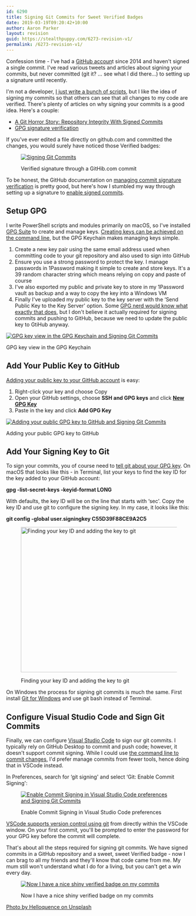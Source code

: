 ```yaml
---
id: 6290
title: Signing Git Commits for Sweet Verified Badges
date: 2019-03-19T09:20:42+10:00
author: Aaron Parker
layout: revision
guid: https://stealthpuppy.com/6273-revision-v1/
permalink: /6273-revision-v1/
---
```

Confession time - I've had a [GitHub accoun](https://github.com/aaronparker?tab=repositories)t since 2014 and haven't signed a single commit. I've read various tweets and articles about signing your commits, but never committed (git it? &#8230; see what I did there&#8230;) to setting up a signature until recently.

I'm not a developer, [I just write a bunch of scripts](https://stealthpuppy.com/tag/powershell/), but I like the idea of signing my commits so that others can see that all changes to my code are verified. There's plenty of articles on why signing your commits is a good idea. Here's a couple:

  * [A Git Horror Story: Repository Integrity With Signed Commits](https://mikegerwitz.com/2012/05/a-git-horror-story-repository-integrity-with-signed-commits)
  * [GPG signature verification](https://github.blog/2016-04-05-gpg-signature-verification/)

If you've ever edited a file directly on github.com and committed the changes, you would surely have noticed those Verified badges:<figure class="wp-block-image">

[<img src="https://stealthpuppy.com/wp-content/uploads/2019/03/GitHubCommit-1024x397.png" alt="Signing Git Commits" class="wp-image-6275" srcset="https://stealthpuppy.com/wp-content/uploads/2019/03/GitHubCommit-1024x397.png 1024w, https://stealthpuppy.com/wp-content/uploads/2019/03/GitHubCommit-150x58.png 150w, https://stealthpuppy.com/wp-content/uploads/2019/03/GitHubCommit-300x116.png 300w, https://stealthpuppy.com/wp-content/uploads/2019/03/GitHubCommit-768x298.png 768w" sizes="(max-width: 1024px) 100vw, 1024px" />](https://stealthpuppy.com/wp-content/uploads/2019/03/GitHubCommit.png)<figcaption>Verified signature through a GitHib.com commit </figcaption></figure> 

To be honest, the GitHub documentation on [managing commit signature verification](https://help.github.com/en/articles/managing-commit-signature-verification) is pretty good, but here's how I stumbled my way through setting up a signature to [enable signed commits](https://help.github.com/en/articles/managing-commit-signature-verification).

## Setup GPG

I write PowerShell scripts and modules primarily on macOS, so I've installed [GPG Suite](https://gpgtools.org/) to create and manage keys. [Creating keys can be achieved on the command line](https://help.github.com/en/articles/generating-a-new-gpg-key), but the GPG Keychain makes managing keys simple.

  1. Create a new key pair using the same email address used when committing code to your git repository and also used to sign into GitHub
  2. Ensure you use a strong password to protect the key. I manage passwords in 1Password making it simple to create and store keys. It's a 39 random character string which means relying on copy and paste of course
  3. I've also exported my public and private key to store in my 1Password vault as backup and a way to copy the key into a Windows VM
  4. Finally I've uploaded my public key to the key server with the &#8216;Send Public Key to the Key Server' option. Some [GPG nerd would know what exactly that does](https://sks-keyservers.net/overview-of-pools.php), but I don't believe it actually required for signing commits and pushing to GitHub, because we need to update the public key to GtiHub anyway.<figure class="wp-block-image">

[<img src="https://stealthpuppy.com/wp-content/uploads/2019/03/GPG-Key-1024x645.png" alt="GPG key view in the GPG Keychain and Signing Git Commits" class="wp-image-6277" srcset="https://stealthpuppy.com/wp-content/uploads/2019/03/GPG-Key-1024x645.png 1024w, https://stealthpuppy.com/wp-content/uploads/2019/03/GPG-Key-150x94.png 150w, https://stealthpuppy.com/wp-content/uploads/2019/03/GPG-Key-300x189.png 300w, https://stealthpuppy.com/wp-content/uploads/2019/03/GPG-Key-768x483.png 768w" sizes="(max-width: 1024px) 100vw, 1024px" />](https://stealthpuppy.com/wp-content/uploads/2019/03/GPG-Key.png)<figcaption>GPG key view in the GPG Keychain</figcaption></figure> 

## Add Your Public Key to GitHub

[Adding your public key to your GitHub account](https://help.github.com/en/articles/adding-a-new-gpg-key-to-your-github-account) is easy: 

  1. Right-click your key and choose Copy
  2. Open your GitHub settings, choose **SSH and GPG keys** and click **[New GPG Key](https://github.com/settings/gpg/new)**
  3. Paste in the key and click **Add GPG Key**<figure class="wp-block-image">

[<img src="https://stealthpuppy.com/wp-content/uploads/2019/03/AddGPGKey-1024x482.png" alt="Adding your public GPG key to GitHub and Signing Git Commits" class="wp-image-6279" srcset="https://stealthpuppy.com/wp-content/uploads/2019/03/AddGPGKey-1024x482.png 1024w, https://stealthpuppy.com/wp-content/uploads/2019/03/AddGPGKey-150x71.png 150w, https://stealthpuppy.com/wp-content/uploads/2019/03/AddGPGKey-300x141.png 300w, https://stealthpuppy.com/wp-content/uploads/2019/03/AddGPGKey-768x361.png 768w, https://stealthpuppy.com/wp-content/uploads/2019/03/AddGPGKey.png 1578w" sizes="(max-width: 1024px) 100vw, 1024px" />](https://stealthpuppy.com/wp-content/uploads/2019/03/AddGPGKey.png)<figcaption>Adding your public GPG key to GitHub</figcaption></figure> 

## Add Your Signing Key to Git

To sign your commits, you of course need to [tell git about your GPG key](https://help.github.com/en/articles/telling-git-about-your-signing-key). On macOS that looks like this - in Terminal, list your keys to find the key ID for the key added to your GitHub account:

<p class="customcode">
  <strong>gpg -list-secret-keys -keyid-format LONG</strong>
</p>

With defaults, the key ID will be on the line that starts with &#8216;sec'. Copy the key ID and use git to configure the signing key. In my case, it looks like this:

<p class="customcode">
  <strong>git config -global user.signingkey C55D39F88CE9A2C5</strong>
</p><figure class="wp-block-image is-resized">

[<img src="https://stealthpuppy.com/wp-content/uploads/2019/03/gitconfig-1024x696.png" alt="Finding your key ID and adding the key to git" class="wp-image-6281" width="580" height="394" srcset="https://stealthpuppy.com/wp-content/uploads/2019/03/gitconfig-1024x696.png 1024w, https://stealthpuppy.com/wp-content/uploads/2019/03/gitconfig-150x102.png 150w, https://stealthpuppy.com/wp-content/uploads/2019/03/gitconfig-300x204.png 300w, https://stealthpuppy.com/wp-content/uploads/2019/03/gitconfig-768x522.png 768w" sizes="(max-width: 580px) 100vw, 580px" />](https://stealthpuppy.com/wp-content/uploads/2019/03/gitconfig.png)<figcaption>Finding your key ID and adding the key to git</figcaption></figure> 

On Windows the process for signing git commits is much the same. First install [Git for Windows](https://gitforwindows.org/) and use git bash instead of Terminal.

## Configure Visual Studio Code and Sign Git Commits

Finally, we can configure [Visual Studio Code](https://code.visualstudio.com/) to sign our git commits. I typically rely on GitHub Desktop to commit and push code; however, it doesn't support commit signing. While I could use [the command line to commit changes](https://help.github.com/en/articles/signing-commits), I'd prefer manage commits from fewer tools, hence doing that in VSCode instead.

In Preferences, search for &#8216;git signing' and select &#8216;Git: Enable Commit Signing':<figure class="wp-block-image">

[<img src="https://stealthpuppy.com/wp-content/uploads/2019/03/VSCode-GitSigning-1024x625.png" alt="Enable Commit Signing in Visual Studio Code preferences and Signing Git Commits" class="wp-image-6282" srcset="https://stealthpuppy.com/wp-content/uploads/2019/03/VSCode-GitSigning-1024x625.png 1024w, https://stealthpuppy.com/wp-content/uploads/2019/03/VSCode-GitSigning-150x92.png 150w, https://stealthpuppy.com/wp-content/uploads/2019/03/VSCode-GitSigning-300x183.png 300w, https://stealthpuppy.com/wp-content/uploads/2019/03/VSCode-GitSigning-768x469.png 768w" sizes="(max-width: 1024px) 100vw, 1024px" />](https://stealthpuppy.com/wp-content/uploads/2019/03/VSCode-GitSigning.png)<figcaption>Enable Commit Signing in Visual Studio Code preferences</figcaption></figure> 

[VSCode supports version control using git](https://code.visualstudio.com/docs/introvideos/versioncontrol) from directly within the VSCode window. On your first commit, you'll be prompted to enter the password for your GPG key before the commit will complete.

That's about all the steps required for signing git commits. We have signed commits in a GitHub repository and a sweet, sweet Verified badge - now I can brag to all my friends and they'll know that code came from me. My mum still won't understand what I do for a living, but you can't get a win every day.<figure class="wp-block-image">

[<img src="https://stealthpuppy.com/wp-content/uploads/2019/03/Verified.gif" alt="Now I have a nice shiny verified badge on my commits" class="wp-image-6280" />](https://stealthpuppy.com/wp-content/uploads/2019/03/Verified.gif)<figcaption>Now I have a nice shiny verified badge on my commits</figcaption></figure> 

[Photo by Helloquence on Unsplash](https://unsplash.com/photos/OQMZwNd3ThU)